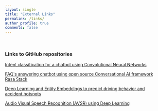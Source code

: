 ```yaml
---
layout: single
title: "External Links"
permalink: /links/
author_profile: true
comments: false
---
```


<br>

### Links to GitHub repositories

[Intent classification for a chatbot using Convolutional Neural Networks](https://github.com/ajinkyaT/CNN_Intent_Classification)

[FAQ's answering chatbot using open source Conversational AI framework Rasa Stack](https://github.com/ajinkyaT/FAQ_Chatbot_Rasa)

[Deep Learning and Entity Embeddings to predict driving behavior and accident hotspots](https://github.com/ajinkyaT/Deep_learning_Entity_Embeddings)

[Audio Visual Speech Recognition (AVSR) using Deep Learning](https://github.com/ajinkyaT/Lip_Reading_in_the_Wild_AVSR)


